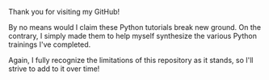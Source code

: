 Thank you for visiting my GitHub!

By no means would I claim these Python tutorials break new ground. On the contrary, I simply made them to help myself synthesize the various Python trainings I've completed.

Again, I fully recognize the limitations of this repository as it stands, so I'll strive to add to it over time!
